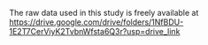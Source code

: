 The raw data used in this study is freely available at https://drive.google.com/drive/folders/1NfBDU-1E2T7CerViyK2TvbnWfsta6Q3r?usp=drive_link